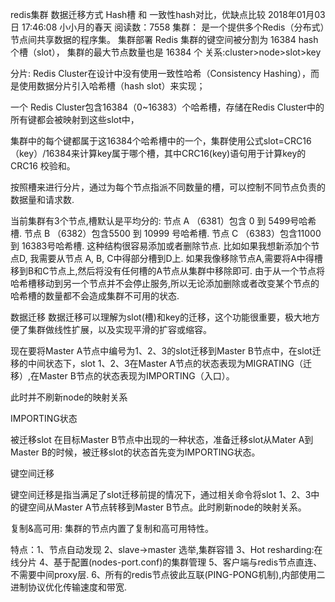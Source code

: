 redis集群 数据迁移方式 Hash槽 和 一致性hash对比，优缺点比较
2018年01月03日 17:46:08 小小月的春天 阅读数：7558
集群：
是一个提供多个Redis（分布式）节点间共享数据的程序集。
集群部署
Redis 集群的键空间被分割为 16384 hash个槽（slot）， 集群的最大节点数量也是 16384 个
关系:cluster>node>slot>key



分片:
Redis Cluster在设计中没有使用一致性哈希（Consistency Hashing），而是使用数据分片引入哈希槽（hash slot）来实现；

一个 Redis Cluster包含16384（0~16383）个哈希槽，存储在Redis Cluster中的所有键都会被映射到这些slot中，

集群中的每个键都属于这16384个哈希槽中的一个，集群使用公式slot=CRC16（key）/16384来计算key属于哪个槽，其中CRC16(key)语句用于计算key的CRC16 校验和。

按照槽来进行分片，通过为每个节点指派不同数量的槽，可以控制不同节点负责的数据量和请求数.



当前集群有3个节点,槽默认是平均分的:
节点 A （6381）包含 0 到 5499号哈希槽.
节点 B （6382）包含5500 到 10999 号哈希槽.
节点 C （6383）包含11000 到 16383号哈希槽.
这种结构很容易添加或者删除节点. 比如如果我想新添加个节点D, 我需要从节点 A, B, C中得部分槽到D上. 如果我像移除节点A,需要将A中得槽移到B和C节点上,然后将没有任何槽的A节点从集群中移除即可. 由于从一个节点将哈希槽移动到另一个节点并不会停止服务,所以无论添加删除或者改变某个节点的哈希槽的数量都不会造成集群不可用的状态.

数据迁移
数据迁移可以理解为slot(槽)和key的迁移，这个功能很重要，极大地方便了集群做线性扩展，以及实现平滑的扩容或缩容。

现在要将Master A节点中编号为1、2、3的slot迁移到Master B节点中，在slot迁移的中间状态下，slot 1、2、3在Master A节点的状态表现为MIGRATING（迁移）,在Master B节点的状态表现为IMPORTING（入口）。





此时并不刷新node的映射关系

IMPORTING状态

被迁移slot 在目标Master B节点中出现的一种状态，准备迁移slot从Mater A到Master B的时候，被迁移slot的状态首先变为IMPORTING状态。

键空间迁移


键空间迁移是指当满足了slot迁移前提的情况下，通过相关命令将slot 1、2、3中的键空间从Master A节点转移到Master B节点。此时刷新node的映射关系。





复制&高可用:
集群的节点内置了复制和高可用特性。


特点：1、节点自动发现
2、slave->master 选举,集群容错
3、Hot resharding:在线分片
4、基于配置(nodes-port.conf)的集群管理
5、客户端与redis节点直连、不需要中间proxy层.
6、所有的redis节点彼此互联(PING-PONG机制),内部使用二进制协议优化传输速度和带宽.